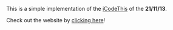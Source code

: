 This is a simple implementation of the [iCodeThis](https://icodethis.com) of the **21/11/13**. 

Check out the website by [clicking here](https://ict-usercards.netlify.app/)!